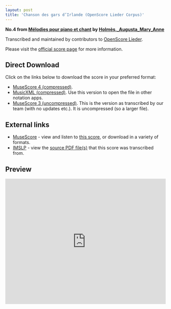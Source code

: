 ```yaml
---
layout: post
title: 'Chanson des gars d’Irlande (OpenScore Lieder Corpus)'
---
```


__No.4 from [Mélodies pour piano et chant](https://fourscoreandmore.org/openscore/lieder/Holm%C3%A8s,_Augusta_Mary_Anne/M%C3%A9lodies_pour_piano_et_chant/) by [Holmès,_Augusta_Mary_Anne](https://fourscoreandmore.org/openscore/lieder/Holm%C3%A8s,_Augusta_Mary_Anne)__

Transcribed and maintained by contributors to [OpenScore Lieder].

Please visit the [official score page] for more information.

[official score page]: https://musescore.com/openscore-lieder-corpus/scores/5989993
[OpenScore Lieder]: https://musescore.com/openscore-lieder-corpus

## Direct Download

Click on the links below to download the score in your preferred format:
- [MuseScore 4 (compressed)](https://fourscoreandmore.org/openscore/lieder/Holm%C3%A8s,_Augusta_Mary_Anne/M%C3%A9lodies_pour_piano_et_chant/04_Chanson_des_gars_d%E2%80%99Irlande.mscz).
- [MusicXML (compressed)](https://fourscoreandmore.org/openscore/lieder/Holm%C3%A8s,_Augusta_Mary_Anne/M%C3%A9lodies_pour_piano_et_chant/04_Chanson_des_gars_d%E2%80%99Irlande.mxl). Use this version to open the file in other notation apps.
- [MuseScore 3 (uncompressed)](https://raw.githubusercontent.com/OpenScore/Lieder/refs/heads/main/scores/Holm%C3%A8s,_Augusta_Mary_Anne/M%C3%A9lodies_pour_piano_et_chant/04_Chanson_des_gars_d%E2%80%99Irlande/lc5989993.mscx). This is the version as transcribed by our team (with no updates etc.). It is uncompressed (so a larger file).

## External links

- [MuseScore] - view and listen to [this score][MuseScore], or download in a variety of formats.
- [IMSLP] - view the [source PDF file(s)][IMSLP] that this score was transcribed from.

[MuseScore]: https://musescore.com/score/5989993
[IMSLP]: https://imslp.org/wiki/Special:ReverseLookup/335938

## Preview

<iframe width="100%" height="394" src="https://musescore.com/openscore-lieder-corpus/scores/5989993/embed" frameborder="0" allowfullscreen allow="autoplay; fullscreen"></iframe>
